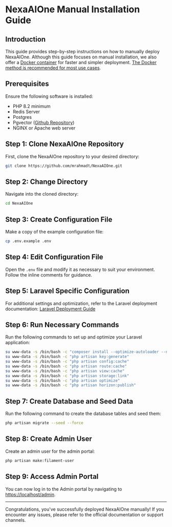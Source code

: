 # NexaAIOne Manual Installation Guide

## Introduction

This guide provides step-by-step instructions on how to manually deploy NexaAIOne. Although this guide focuses on manual installation, we also offer a [Docker container](https://github.com/mrahmadt/NexaAIOne/blob/main/docs/Installation/docker.md) for faster and simpler deployment. [The Docker method is recommended for most use cases](https://github.com/mrahmadt/NexaAIOne/blob/main/docs/Installation/docker.md).

## Prerequisites

Ensure the following software is installed:

- PHP 8.2 minimum
- Redis Server
- Postgres
- Pgvector ([Github Repository](https://github.com/pgvector/pgvector))
- NGINX or Apache web server

## Step 1: Clone NexaAIOne Repository

First, clone the NexaAIOne repository to your desired directory:

```bash
git clone https://github.com/mrahmadt/NexaAIOne.git
```

## Step 2: Change Directory

Navigate into the cloned directory:

```bash
cd NexaAIOne
```

## Step 3: Create Configuration File

Make a copy of the example configuration file:

```bash
cp .env.example .env
```

## Step 4: Edit Configuration File

Open the `.env` file and modify it as necessary to suit your environment. Follow the inline comments for guidance.

## Step 5: Laravel Specific Configuration

For additional settings and optimization, refer to the Laravel deployment documentation: [Laravel Deployment Guide](https://laravel.com/docs/10.x/deployment)

## Step 6: Run Necessary Commands

Run the following commands to set up and optimize your Laravel application:

```bash
su www-data -s /bin/bash -c "composer install --optimize-autoloader --no-dev"
su www-data -s /bin/bash -c "php artisan key:generate"
su www-data -s /bin/bash -c "php artisan config:cache"
su www-data -s /bin/bash -c "php artisan route:cache"
su www-data -s /bin/bash -c "php artisan view:cache"
su www-data -s /bin/bash -c "php artisan storage:link"
su www-data -s /bin/bash -c "php artisan optimize"
su www-data -s /bin/bash -c "php artisan horizon:publish"
```

## Step 7: Create Database and Seed Data

Run the following command to create the database tables and seed them:

```bash
php artisan migrate --seed --force
```

## Step 8: Create Admin User

Create an admin user for the admin portal:

```bash
php artisan make:filament-user
```

## Step 9: Access Admin Portal

You can now log in to the Admin portal by navigating to [https://localhost/admin](https://localhost/admin).

---

Congratulations, you've successfully deployed NexaAIOne manually! If you encounter any issues, please refer to the official documentation or support channels.
